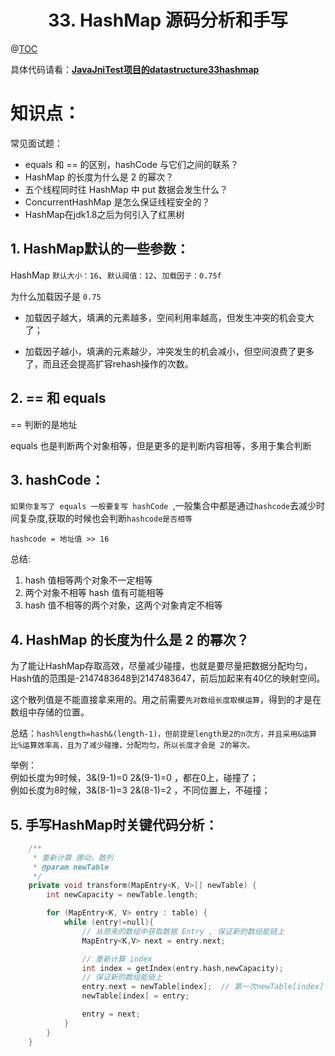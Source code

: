 # <center>33. HashMap 源码分析和手写<center>
@[TOC](数据结构和算法)

具体代码请看：**[JavaJniTest项目的datastructure33hashmap](https://github.com/EastUp/JavaJNITest/tree/master/src/com/east/datastructure33hashmap)**

# 知识点：

常见面试题：

- equals 和 == 的区别，hashCode 与它们之间的联系？
- HashMap 的长度为什么是 2 的幂次？
- 五个线程同时往 HashMap 中 put 数据会发生什么？
- ConcurrentHashMap 是怎么保证线程安全的？
- HashMap在jdk1.8之后为何引入了红黑树


## 1. HashMap默认的一些参数：

HashMap `默认大小：16`、`默认阈值：12`、`加载因子：0.75f`

为什么加载因子是 `0.75`

- 加载因子越大，填满的元素越多，空间利用率越高，但发生冲突的机会变大了；

- 加载因子越小，填满的元素越少，冲突发生的机会减小，但空间浪费了更多了，而且还会提高扩容rehash操作的次数。

## 2. == 和 equals

== 判断的是地址 

equals 也是判断两个对象相等，但是更多的是判断内容相等，多用于集合判断

## 3. hashCode：

`如果你复写了 equals 一般要复写 hashCode `,一般集合中都是通过`hashcode`去减少时间复杂度,获取的时候也会判断`hashcode是否相等`

`hashcode = 地址值 >> 16`

总结:    
1. hash 值相等两个对象不一定相等
2. 两个对象不相等 hash 值有可能相等
3. hash 值不相等的两个对象，这两个对象肯定不相等

## 4. HashMap 的长度为什么是 2 的幂次？

为了能让HashMap存取高效，尽量减少碰撞，也就是要尽量把数据分配均匀，Hash值的范围是-2147483648到2147483647，前后加起来有40亿的映射空间。

这个散列值是不能直接拿来用的。用之前需要`先对数组长度取模运算`，得到的才是在数组中存储的位置。

总结：`hash%length=hash&(length-1)，但前提是length是2的n次方，并且采用&运算比%运算效率高，且为了减少碰撞，分配均匀，所以长度才会是 2的幂次。`

举例：  
    例如长度为9时候，3&(9-1)=0  2&(9-1)=0 ，都在0上，碰撞了；  
    例如长度为8时候，3&(8-1)=3  2&(8-1)=2 ，不同位置上，不碰撞；  
    



## 5. 手写HashMap时关键代码分析：

```c++
    /**
     * 重新计算 挪动，散列
     * @param newTable
     */
    private void transform(MapEntry<K, V>[] newTable) {
        int newCapacity = newTable.length;

        for (MapEntry<K, V> entry : table) {
            while (entry!=null){
                // 从原来的数组中获取数据 Entry , 保证新的数组能链上
                MapEntry<K,V> next = entry.next;

                // 重新计算 index
                int index = getIndex(entry.hash,newCapacity);
                // 保证新的数组能链上
                entry.next = newTable[index];  // 第一次newTable[index] = null
                newTable[index] = entry;

                entry = next;
            }
        }
    }
``` 




















